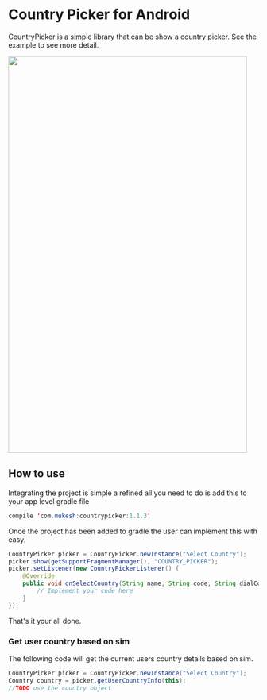 # Country Picker for Android

CountryPicker is a simple library that can be show a country picker. See the example to see more detail.

<img src="https://raw.githubusercontent.com/mukeshsolanki/country-picker/master/Screenshot_20160506-152951.png" width="480" height="800" />

## How to use

Integrating the project is simple a refined all you need to do is add this to your app level gradle file

```java
compile 'com.mukesh:countrypicker:1.1.3'
```

Once the project has been added to gradle the user can implement this with easy.

```java
CountryPicker picker = CountryPicker.newInstance("Select Country");
picker.show(getSupportFragmentManager(), "COUNTRY_PICKER");
picker.setListener(new CountryPickerListener() {
    @Override
    public void onSelectCountry(String name, String code, String dialCode, int flagDrawableResID) {
        // Implement your code here
    }
});
```

That's it your all done.

### Get user country based on sim

The following code will get the current users country details based on sim.

```java
CountryPicker picker = CountryPicker.newInstance("Select Country");
Country country = picker.getUserCountryInfo(this);
//TODO use the country object
```